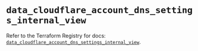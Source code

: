 # `data_cloudflare_account_dns_settings_internal_view`

Refer to the Terraform Registry for docs: [`data_cloudflare_account_dns_settings_internal_view`](https://registry.terraform.io/providers/cloudflare/cloudflare/5.5.0/docs/data-sources/account_dns_settings_internal_view).
